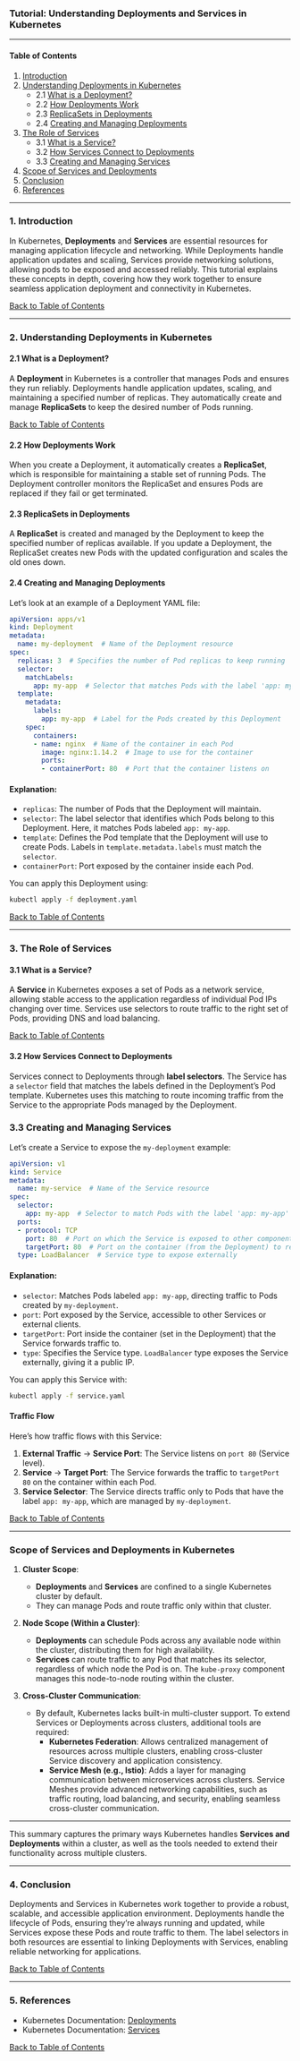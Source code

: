 ### Tutorial: Understanding Deployments and Services in Kubernetes

---

#### **Table of Contents**

1. [Introduction](#1-introduction)
2. [Understanding Deployments in Kubernetes](#2-understanding-deployments-in-kubernetes)
   - 2.1 [What is a Deployment?](#21-what-is-a-deployment)
   - 2.2 [How Deployments Work](#22-how-deployments-work)
   - 2.3 [ReplicaSets in Deployments](#23-replicasets-in-deployments)
   - 2.4 [Creating and Managing Deployments](#24-creating-and-managing-deployments)
3. [The Role of Services](#3-the-role-of-services)
   - 3.1 [What is a Service?](#31-what-is-a-service)
   - 3.2 [How Services Connect to Deployments](#32-how-services-connect-to-deployments)
   - 3.3 [Creating and Managing Services](#33-creating-and-managing-services)
4. [Scope of Services and Deployments](#scope-of-services-and-deployments-in-kubernetes)
5. [Conclusion](#5-conclusion)
6. [References](#6-references)

---

### 1. Introduction

In Kubernetes, **Deployments** and **Services** are essential resources for managing application lifecycle and networking. While Deployments handle application updates and scaling, Services provide networking solutions, allowing pods to be exposed and accessed reliably. This tutorial explains these concepts in depth, covering how they work together to ensure seamless application deployment and connectivity in Kubernetes.

[Back to Table of Contents](#table-of-contents)

---

### 2. Understanding Deployments in Kubernetes

#### 2.1 What is a Deployment?

A **Deployment** in Kubernetes is a controller that manages Pods and ensures they run reliably. Deployments handle application updates, scaling, and maintaining a specified number of replicas. They automatically create and manage **ReplicaSets** to keep the desired number of Pods running.

[Back to Table of Contents](#table-of-contents)

#### 2.2 How Deployments Work

When you create a Deployment, it automatically creates a **ReplicaSet**, which is responsible for maintaining a stable set of running Pods. The Deployment controller monitors the ReplicaSet and ensures Pods are replaced if they fail or get terminated.

#### 2.3 ReplicaSets in Deployments

A **ReplicaSet** is created and managed by the Deployment to keep the specified number of replicas available. If you update a Deployment, the ReplicaSet creates new Pods with the updated configuration and scales the old ones down.

#### 2.4 Creating and Managing Deployments

Let’s look at an example of a Deployment YAML file:

```yaml
apiVersion: apps/v1
kind: Deployment
metadata:
  name: my-deployment  # Name of the Deployment resource
spec:
  replicas: 3  # Specifies the number of Pod replicas to keep running
  selector:
    matchLabels:
      app: my-app  # Selector that matches Pods with the label 'app: my-app'
  template:
    metadata:
      labels:
        app: my-app  # Label for the Pods created by this Deployment
    spec:
      containers:
      - name: nginx  # Name of the container in each Pod
        image: nginx:1.14.2  # Image to use for the container
        ports:
        - containerPort: 80  # Port that the container listens on
```

#### Explanation:

- `replicas`: The number of Pods that the Deployment will maintain.
- `selector`: The label selector that identifies which Pods belong to this Deployment. Here, it matches Pods labeled `app: my-app`.
- `template`: Defines the Pod template that the Deployment will use to create Pods. Labels in `template.metadata.labels` must match the `selector`.
- `containerPort`: Port exposed by the container inside each Pod.

You can apply this Deployment using:

```bash
kubectl apply -f deployment.yaml
```

[Back to Table of Contents](#table-of-contents)

---

### 3. The Role of Services

#### 3.1 What is a Service?

A **Service** in Kubernetes exposes a set of Pods as a network service, allowing stable access to the application regardless of individual Pod IPs changing over time. Services use selectors to route traffic to the right set of Pods, providing DNS and load balancing.

[Back to Table of Contents](#table-of-contents)

#### 3.2 How Services Connect to Deployments

Services connect to Deployments through **label selectors**. The Service has a `selector` field that matches the labels defined in the Deployment’s Pod template. Kubernetes uses this matching to route incoming traffic from the Service to the appropriate Pods managed by the Deployment.

### 3.3 Creating and Managing Services

Let’s create a Service to expose the `my-deployment` example:

```yaml
apiVersion: v1
kind: Service
metadata:
  name: my-service  # Name of the Service resource
spec:
  selector:
    app: my-app  # Selector to match Pods with the label 'app: my-app'
  ports:
  - protocol: TCP
    port: 80  # Port on which the Service is exposed to other components
    targetPort: 80  # Port on the container (from the Deployment) to receive traffic
  type: LoadBalancer  # Service type to expose externally
```

#### Explanation:

- `selector`: Matches Pods labeled `app: my-app`, directing traffic to Pods created by `my-deployment`.
- `port`: Port exposed by the Service, accessible to other Services or external clients.
- `targetPort`: Port inside the container (set in the Deployment) that the Service forwards traffic to.
- `type`: Specifies the Service type. `LoadBalancer` type exposes the Service externally, giving it a public IP.

You can apply this Service with:

```bash
kubectl apply -f service.yaml
```

#### Traffic Flow

Here’s how traffic flows with this Service:

1. **External Traffic** → **Service Port**: The Service listens on `port 80` (Service level).
2. **Service** → **Target Port**: The Service forwards the traffic to `targetPort 80` on the container within each Pod.
3. **Service Selector**: The Service directs traffic only to Pods that have the label `app: my-app`, which are managed by `my-deployment`.

[Back to Table of Contents](#table-of-contents)

---

### **Scope of Services and Deployments in Kubernetes**

1. **Cluster Scope**:
   - **Deployments** and **Services** are confined to a single Kubernetes cluster by default.
   - They can manage Pods and route traffic only within that cluster.

2. **Node Scope (Within a Cluster)**:
   - **Deployments** can schedule Pods across any available node within the cluster, distributing them for high availability.
   - **Services** can route traffic to any Pod that matches its selector, regardless of which node the Pod is on. The `kube-proxy` component manages this node-to-node routing within the cluster.

3. **Cross-Cluster Communication**:
   - By default, Kubernetes lacks built-in multi-cluster support. To extend Services or Deployments across clusters, additional tools are required:
     - **Kubernetes Federation**: Allows centralized management of resources across multiple clusters, enabling cross-cluster Service discovery and application consistency.
     - **Service Mesh (e.g., Istio)**: Adds a layer for managing communication between microservices across clusters. Service Meshes provide advanced networking capabilities, such as traffic routing, load balancing, and security, enabling seamless cross-cluster communication.

---

This summary captures the primary ways Kubernetes handles **Services and Deployments** within a cluster, as well as the tools needed to extend their functionality across multiple clusters.



---


### 4. Conclusion

Deployments and Services in Kubernetes work together to provide a robust, scalable, and accessible application environment. Deployments handle the lifecycle of Pods, ensuring they’re always running and updated, while Services expose these Pods and route traffic to them. The label selectors in both resources are essential to linking Deployments with Services, enabling reliable networking for applications.

[Back to Table of Contents](#table-of-contents)

---

### 5. References

- Kubernetes Documentation: [Deployments](https://kubernetes.io/docs/concepts/workloads/controllers/deployment/)
- Kubernetes Documentation: [Services](https://kubernetes.io/docs/concepts/services-networking/service/)

[Back to Table of Contents](#table-of-contents)
